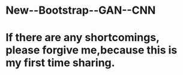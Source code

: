 # New--Bootstrap--GAN--CNN
# If there are any shortcomings, please forgive me,because this is my first time sharing.
# 
